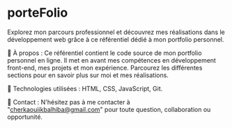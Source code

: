 # porteFolio
Explorez mon parcours professionnel et découvrez mes réalisations dans le développement web grâce à ce référentiel dédié à mon portfolio personnel.

🚀 À propos :
Ce référentiel contient le code source de mon portfolio personnel en ligne. Il met en avant mes compétences en développement front-end, mes projets et mon expérience. Parcourez les différentes sections pour en savoir plus sur moi et mes réalisations.

🔧 Technologies utilisées :
HTML, CSS, JavaScript, Git.

📧 Contact :
N'hésitez pas à me contacter à "cherkaouiikbalhiba@gmail.com" pour toute question, collaboration ou opportunité.
